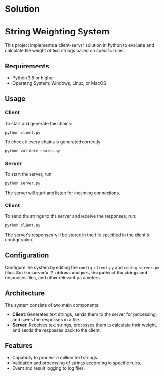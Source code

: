 # Solution

# String Weighting System

This project implements a client-server solution in Python to evaluate and calculate the weight of text strings based on specific rules.


## Requirements

- Python 3.8 or higher
- Operating System: Windows, Linux, or MacOS


## Usage

### Client

To start and generate the chains:

```bash
python client.py
```

To check if every chains is generated correctly:

```bash
python validate_chains.py
```

### Server

To start the server, run:

```bash
python server.py
```

The server will start and listen for incoming connections.

### Client

To send the strings to the server and receive the responses, run:

```bash
python client.py
```

The server's responses will be stored in the file specified in the client's configuration.

## Configuration

Configure the system by editing the `config_client.py` and `config_server.py` files. Set the server's IP address and port, the paths of the strings and responses files, and other relevant parameters.

## Architecture

The system consists of two main components:

- **Client**: Generates text strings, sends them to the server for processing, and saves the responses in a file.
- **Server**: Receives text strings, processes them to calculate their weight, and sends the responses back to the client.

## Features

- Capability to process a million text strings.
- Validation and processing of strings according to specific rules.
- Event and result logging to log files.
